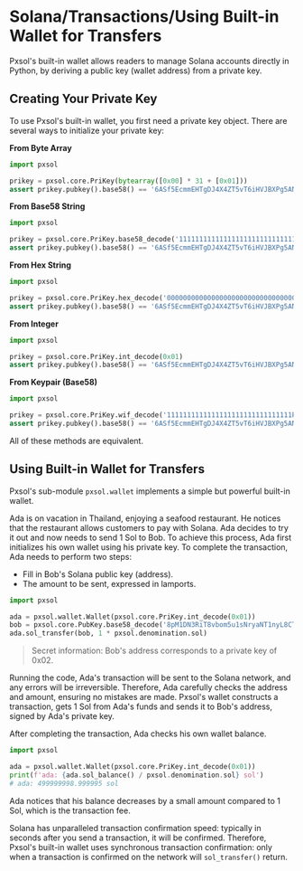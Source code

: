 # Solana/Transactions/Using Built-in Wallet for Transfers

Pxsol's built-in wallet allows readers to manage Solana accounts directly in Python, by deriving a public key (wallet address) from a private key.

## Creating Your Private Key

To use Pxsol's built-in wallet, you first need a private key object. There are several ways to initialize your private key:

**From Byte Array**

```python
import pxsol

prikey = pxsol.core.PriKey(bytearray([0x00] * 31 + [0x01]))
assert prikey.pubkey().base58() == '6ASf5EcmmEHTgDJ4X4ZT5vT6iHVJBXPg5AN5YoTCpGWt'
```

**From Base58 String**

```python
import pxsol

prikey = pxsol.core.PriKey.base58_decode('11111111111111111111111111111112')
assert prikey.pubkey().base58() == '6ASf5EcmmEHTgDJ4X4ZT5vT6iHVJBXPg5AN5YoTCpGWt'
```

**From Hex String**

```python
import pxsol

prikey = pxsol.core.PriKey.hex_decode('0000000000000000000000000000000000000000000000000000000000000001')
assert prikey.pubkey().base58() == '6ASf5EcmmEHTgDJ4X4ZT5vT6iHVJBXPg5AN5YoTCpGWt'
```

**From Integer**

```python
import pxsol

prikey = pxsol.core.PriKey.int_decode(0x01)
assert prikey.pubkey().base58() == '6ASf5EcmmEHTgDJ4X4ZT5vT6iHVJBXPg5AN5YoTCpGWt'
```

**From Keypair (Base58)**

```python
import pxsol

prikey = pxsol.core.PriKey.wif_decode('1111111111111111111111111111111PPm2a2NNZH2EFJ5UkEjkH9Fcxn8cvjTmZDKQQisyLDmA')
assert prikey.pubkey().base58() == '6ASf5EcmmEHTgDJ4X4ZT5vT6iHVJBXPg5AN5YoTCpGWt'
```

All of these methods are equivalent.

## Using Built-in Wallet for Transfers

Pxsol's sub-module `pxsol.wallet` implements a simple but powerful built-in wallet.

Ada is on vacation in Thailand, enjoying a seafood restaurant. He notices that the restaurant allows customers to pay with Solana. Ada decides to try it out and now needs to send 1 Sol to Bob. To achieve this process, Ada first initializes his own wallet using his private key. To complete the transaction, Ada needs to perform two steps:

- Fill in Bob's Solana public key (address).
- The amount to be sent, expressed in lamports.

```python
import pxsol

ada = pxsol.wallet.Wallet(pxsol.core.PriKey.int_decode(0x01))
bob = pxsol.core.PubKey.base58_decode('8pM1DN3RiT8vbom5u1sNryaNT1nyL8CTTW3b5PwWXRBH')
ada.sol_transfer(bob, 1 * pxsol.denomination.sol)
```

> Secret information: Bob's address corresponds to a private key of 0x02.

Running the code, Ada's transaction will be sent to the Solana network, and any errors will be irreversible. Therefore, Ada carefully checks the address and amount, ensuring no mistakes are made. Pxsol's wallet constructs a transaction, gets 1 Sol from Ada's funds and sends it to Bob's address, signed by Ada's private key.

After completing the transaction, Ada checks his own wallet balance.

```python
import pxsol

ada = pxsol.wallet.Wallet(pxsol.core.PriKey.int_decode(0x01))
print(f'ada: {ada.sol_balance() / pxsol.denomination.sol} sol')
# ada: 499999998.999995 sol
```

Ada notices that his balance decreases by a small amount compared to 1 Sol, which is the transaction fee.

Solana has unparalleled transaction confirmation speed: typically in seconds after you send a transaction, it will be confirmed. Therefore, Pxsol's built-in wallet uses synchronous transaction confirmation: only when a transaction is confirmed on the network will `sol_transfer()` return.
